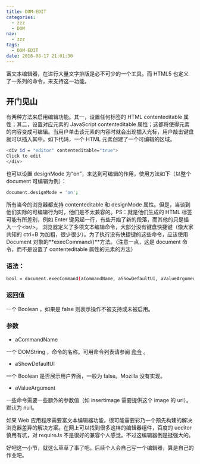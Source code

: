 ```yaml
---
title: DOM-EDIT
categories:
  - zzz
  - DOM
nav:
  - zzz
tags:
  - DOM-EDIT
date: 2016-08-17 21:01:30
---
```


富文本编辑器，在进行大量文字排版是必不可少的一个工具。而 HTML5 也定义了一系列的命令，来支持这一功能。

<!-- more -->

## 开门见山

有两种方法来启用编辑功能。其一，设置任何标签的 HTML contenteditable 属性；其二，设置对应元素的 JavaScript contenteditable 属性；这都将使得元素的内容变成可编辑。当用户单击该元素的内容时就会出现插入光标，用户敲击键盘就可以插入其中。如下代码，一个 HTML 元素创建了一个可编辑的区域。

```bash
<div id = "editor" contenteditable="true">
Click to edit
</div>
```

也可以设置 designMode 为“on”，来达到可编辑的作用，使用方法如下（以整个 document 可编辑为例）：

```bash
document.designMode = 'on';
```

所有当今的浏览器都支持 contenteditable 和 designMode 属性。但是，当谈到他们实际的可编辑行为时，他们是不太兼容的。PS：就是他们生成的 HTML 标签可能有所差别，例如 Enter 键另起一行，有些开始了新的段落，而其他的只是插入一个&lt;br/&gt;。
浏览器定义了多项文本编辑命令，大部分没有键盘快捷键（像大家共知的 ctrl+B 为加粗，很少很少）。为了执行没有快捷键的这些命令，应该使用 Document 对象的**execCommand()**方法。（注意一点，这是 document 命令，而不是设置了 contenteditable 属性的元素的方法）

### 语法：

```bash
bool = document.execCommand(aCommandName, aShowDefaultUI, aValueArgument)
```

### 返回值

一个 Boolean ，如果是 false 则表示操作不被支持或未被启用。

### 参数

- aCommandName

一个 DOMString ，命令的名称。可用命令列表请参阅 [命令](https://developer.mozilla.org/zh-CN/docs/Web/API/Document/execCommand#命令) 。

- aShowDefaultUI

一个 Boolean 是否展示用户界面，一般为 false。Mozilla 没有实现。

- aValueArgument

一些命令需要一些额外的参数值（如 insertimage 需要提供这个 image 的 url）。默认为 null。

如果 Web 应用程序需要富文本编辑器功能，很可能需要彩乃一个预先构建的解决浏览器差异的解决方案。在网上可以找到很多这样的编辑器组件，百度的 ueditor 慎用有坑，对 requireJs 不是很好的兼容个人感觉。不过这编辑器倒是挺强大的。

好吧这一小节，就这么草草了事了吧。后续个人会自己写一个编辑器，算是自己的作业吧。
